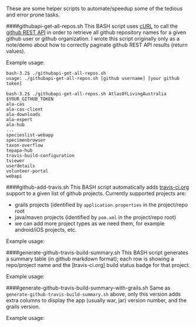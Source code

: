 These are some helper scripts to automate/speedup some of the tedious and error prone tasks.

####githubapi-get-all-repos.sh
This BASH script uses [cURL](http://curl.haxx.se) to call the [github REST API](https://developer.github.com/v3) in order to retrieve all github repository names for a given github user or github organization. I wrote this script originally only as a note/demo about how to correctly paginate github REST API results (return values).

Example usage:
```
bash-3.2$ ./githubapi-get-all-repos.sh
usage: ./githubapi-get-all-repos.sh [github username] [your github token]
```
```
bash-3.2$ ./githubapi-get-all-repos.sh AtlasOfLivingAustralia $YOUR_GITHUB_TOKEN
ala-cas
ala-cas-client
ala-downloads
ala-expert
ala-hub
...
specieslist-webapp
specimenbrowser
taxon-overflow
tepapa-hub
travis-build-configuration
tviewer
userdetails
volunteer-portal
webapi
```

####github-add-travis.sh
This BASH script automatically adds [travis-ci.org](https://travis-ci.org) support to a given list of github projects. Currently supported projects are:
- grails projects (identified by `application.properties` in the project/repo root
- java/maven projects (identified by `pom.xml` in the project/repo root)
- we can add more project types as we need them, for example android/iOS projects, etc.

Example usage:



####generate-github-travis-build-summary.sh
This BASH script generates a summary table (in github markdown format); each row is showing a repo/project name and the [travis-ci.org] build status badge for that project.

Example usage:


####generate-github-travis-build-summary-with-grails.sh
Same as `generate-github-travis-build-summary.sh` above, only this version adds extra columns to display the app (usually war, jar) version number, and the grails version.

Example usage:
